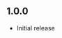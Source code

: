 <!-- https://developers.home-assistant.io/docs/add-ons/presentation#keeping-a-changelog -->
## 1.0.0

- Initial release